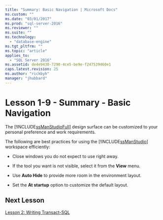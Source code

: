 ```yaml
---
title: "Summary: Basic Navigation | Microsoft Docs"
ms.custom: ""
ms.date: "03/01/2017"
ms.prod: "sql-server-2016"
ms.reviewer: ""
ms.suite: ""
ms.technology: 
  - "database-engine"
ms.tgt_pltfrm: ""
ms.topic: "article"
applies_to: 
  - "SQL Server 2016"
ms.assetid: de4e9430-7290-4ce5-be9e-f247539460e1
caps.latest.revision: 25
ms.author: "rickbyh"
manager: "jhubbard"
---
```

# Lesson 1-9 - Summary - Basic Navigation
The [!INCLUDE[ssManStudioFull](../../../advanced-analytics/r-services/includes/ssmanstudiofull-md.md)] design surface can be customized to your personal preference and work requirements.  
  
The following are best practices for using the [!INCLUDE[ssManStudio](../../../advanced-analytics/r-services/includes/ssmanstudio-md.md)] workspace efficiently:  
  
-   Close windows you do not expect to use right away.  
  
-   If the tool you want is not visible, select it from the **View** menu.  
  
-   Use **Auto Hide** to provide more room in the environment layout.  
  
-   Set the **At startup** option to customize the default layout.  
  
## Next Lesson  
[Lesson 2: Writing Transact-SQL](../../../tools/sql-server-management-studio/tutorials/lesson-2-writing-transact-sql.md)  
  
  
  
